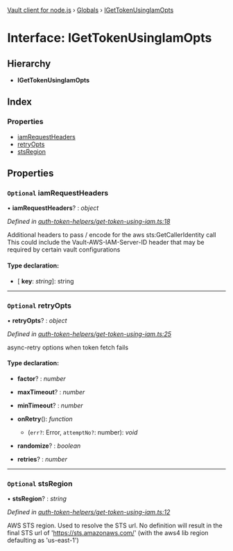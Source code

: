 [Vault client for node.js](../README.md) › [Globals](../globals.md) › [IGetTokenUsingIamOpts](igettokenusingiamopts.md)

# Interface: IGetTokenUsingIamOpts

## Hierarchy

* **IGetTokenUsingIamOpts**

## Index

### Properties

* [iamRequestHeaders](igettokenusingiamopts.md#optional-iamrequestheaders)
* [retryOpts](igettokenusingiamopts.md#optional-retryopts)
* [stsRegion](igettokenusingiamopts.md#optional-stsregion)

## Properties

### `Optional` iamRequestHeaders

• **iamRequestHeaders**? : *object*

*Defined in [auth-token-helpers/get-token-using-iam.ts:18](https://github.com/theogravity/vault-tacular/blob/a3c7591/src/auth-token-helpers/get-token-using-iam.ts#L18)*

Additional headers to pass / encode for the aws sts:GetCallerIdentity call
This could include the Vault-AWS-IAM-Server-ID header that may be required by certain
vault configurations

#### Type declaration:

* \[ **key**: *string*\]: string

___

### `Optional` retryOpts

• **retryOpts**? : *object*

*Defined in [auth-token-helpers/get-token-using-iam.ts:25](https://github.com/theogravity/vault-tacular/blob/a3c7591/src/auth-token-helpers/get-token-using-iam.ts#L25)*

async-retry options when token fetch fails

#### Type declaration:

* **factor**? : *number*

* **maxTimeout**? : *number*

* **minTimeout**? : *number*

* **onRetry**(): *function*

  * (`err?`: Error, `attemptNo?`: number): *void*

* **randomize**? : *boolean*

* **retries**? : *number*

___

### `Optional` stsRegion

• **stsRegion**? : *string*

*Defined in [auth-token-helpers/get-token-using-iam.ts:12](https://github.com/theogravity/vault-tacular/blob/a3c7591/src/auth-token-helpers/get-token-using-iam.ts#L12)*

AWS STS region. Used to resolve the STS url. No definition will result in the final STS url of
'https://sts.amazonaws.com/' (with the aws4 lib region defaulting as 'us-east-1')
